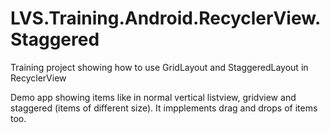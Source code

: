 # LVS.Training.Android.RecyclerView.Staggered
Training project showing how to use GridLayout and StaggeredLayout in RecyclerView

Demo app showing items like in normal vertical listview, gridview and staggered (items of different size). It impplements drag and drops of items too.
